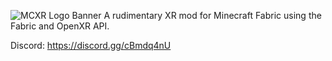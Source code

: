 ![MCXR Logo Banner](https://user-images.githubusercontent.com/51373236/114272119-ad237800-9a0c-11eb-8786-6275555a594b.png)
A rudimentary XR mod for Minecraft Fabric using the Fabric and OpenXR API.

Discord: https://discord.gg/cBmdq4nU

